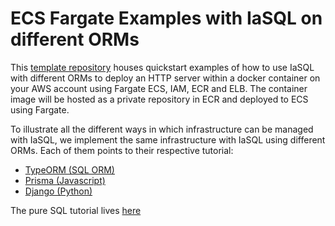 # ECS Fargate Examples with IaSQL on different ORMs

This [template repository](https://docs.github.com/en/repositories/creating-and-managing-repositories/creating-a-repository-from-a-template) houses quickstart examples of how to use IaSQL with different ORMs to deploy an HTTP server within a docker container on your AWS account using Fargate ECS, IAM, ECR and ELB. The container image will be hosted as a private repository in ECR and deployed to ECS using Fargate.

To illustrate all the different ways in which infrastructure can be managed with IaSQL, we implement the same infrastructure with IaSQL using different ORMs. Each of them points to their respective tutorial:
- [TypeORM (SQL ORM)](https://docs.iasql.com/typeorm/)
- [Prisma (Javascript)](https://docs.iasql.com/prisma/)
- [Django (Python)](https://docs.iasql.com/django/)

The pure SQL tutorial lives [here](https://docs.iasql.com/sql/)